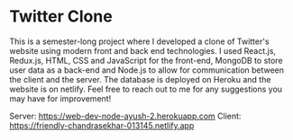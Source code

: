 # Twitter Clone

This is a semester-long project where I developed a clone of Twitter's website using modern front and back end technologies. I used React.js, Redux.js, HTML, CSS and JavaScript for the front-end, MongoDB to store user data as a back-end and Node.js to allow for communication between the client and the server. The database is deployed on Heroku and the website is on netlify. Feel free to reach out to me for any suggestions you may have for improvement!

Server: https://web-dev-node-ayush-2.herokuapp.com
Client: https://friendly-chandrasekhar-013145.netlify.app
